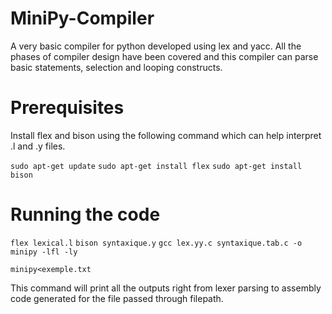 # MiniPy-Compiler

A very basic compiler for python developed using lex and yacc.
All the phases of compiler design have been covered and this compiler can parse basic statements, selection and looping constructs.

# Prerequisites

Install flex and bison using the following command which can help interpret .l and .y files.

`sudo apt-get update`
`sudo apt-get install flex`
`sudo apt-get install bison`

# Running the code

`flex lexical.l`
`bison syntaxique.y`
`gcc lex.yy.c syntaxique.tab.c -o minipy -lfl -ly`

`minipy<exemple.txt`

This command will print all the outputs right from lexer parsing to assembly code generated for the file passed through filepath.
